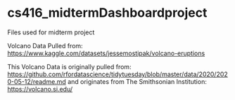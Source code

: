 # cs416_midtermDashboardproject
Files used for midterm project

Volcano Data Pulled from: https://www.kaggle.com/datasets/jessemostipak/volcano-eruptions

This Volcano Data is originally pulled from: https://github.com/rfordatascience/tidytuesday/blob/master/data/2020/2020-05-12/readme.md 
and originates from The Smithsonian Institution: https://volcano.si.edu/
